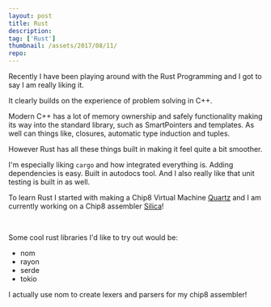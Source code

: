 ```yaml
---
layout: post
title: Rust
description:
tag: ['Rust']
thumbnail: /assets/2017/08/11/
repo:
---
```


Recently I have been playing around with the Rust Programming and I got to say I am really liking it.

It clearly builds on the experience of problem solving in C++.

Modern C++ has a lot of memory ownership and safely functionality making its way into the standard library, such as SmartPointers and templates.
As well can things like, closures, automatic type induction and tuples.

However Rust has all these things built in making it feel quite a bit smoother.

I'm especially liking `cargo` and how integrated everything is. Adding dependencies is easy. Built in autodocs tool. And I also really like that unit testing is built in as well.

To learn Rust I started with making a Chip8 Virtual Machine [Quartz](https://github.com/nnarain/quartz) and I am currently working on a Chip8 assembler [Silica](https://github.com/nnarain/silica)!


<br>

Some cool rust libraries I'd like to try out would be:
* nom
* rayon
* serde
* tokio

I actually use nom to create lexers and parsers for my chip8 assembler!

